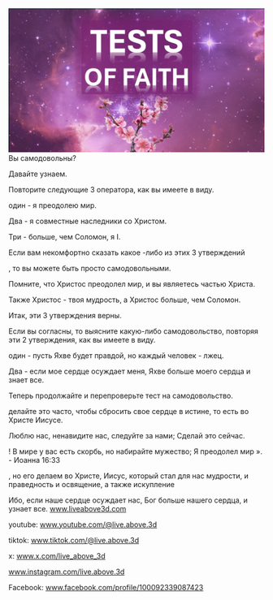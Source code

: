 ![Video cover image](../cover.jpeg)
Вы самодовольны?

Давайте узнаем.

Повторите следующие 3 оператора, как вы имеете в виду.

один - я преодолею мир.

Два - я совместные наследники со Христом.

Три - больше, чем Соломон, я I.

Если вам некомфортно сказать какое -либо из этих 3 утверждений

, то вы можете быть просто самодовольными.

Помните, что Христос преодолел мир, и вы являетесь частью Христа.

Также Христос - твоя мудрость, а Христос больше, чем Соломон.

Итак, эти 3 утверждения верны.

Если вы согласны, то выясните какую-либо самодовольство, повторяя эти 2 утверждения, как вы имеете в виду.

один - пусть Яхве будет правдой, но каждый человек - лжец.

Два - если мое сердце осуждает меня, Яхве больше моего сердца и знает все.

Теперь продолжайте и перепроверьте тест на самодовольство.

делайте это часто, чтобы сбросить свое сердце в истине, то есть во Христе Иисусе.

Люблю нас, ненавидите нас, следуйте за нами; Сделай это сейчас.


! В мире у вас есть скорбь, но набирайте мужество; Я преодолел мир ». - Иоанна 16:33


, но его делаем во Христе, Иисус, который стал для нас мудрости, и праведность и освящение, а также искупление

Ибо, если наше сердце осуждает нас, Бог больше нашего сердца, и узнает все. www.liveabove3d.com

youtube: www.youtube.com/@live.above.3d

tiktok: www.tiktok.com/@live.above.3d

x: www.x.com/live_above_3d


www.instagram.com/live.above.3d

Facebook: www.facebook.com/profile/100092339087423









